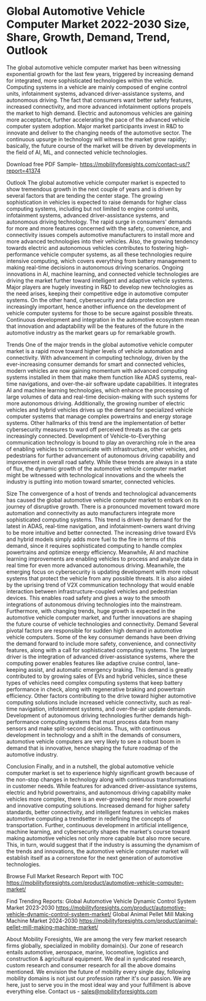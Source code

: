 # Global Automotive Vehicle Computer Market 2022-2030 Size, Share, Growth, Demand, Trend, Outlook

The global automotive vehicle computer market has been witnessing exponential growth for the last few years, triggered by increasing demand for integrated, more sophisticated technologies within the vehicle. Computing systems in a vehicle are mainly composed of engine control units, infotainment systems, advanced driver-assistance systems, and autonomous driving. The fact that consumers want better safety features, increased connectivity, and more advanced infotainment options propels the market to high demand. Electric and autonomous vehicles are gaining more acceptance, further accelerating the pace of the advanced vehicle computer system adoption. Major market participants invest in R&D to innovate and deliver to the changing needs of the automotive sector. The continuous upsurge in technology will witness the market grow rapidly; basically, the future course of the market will be driven by developments in the field of AI, ML, and connected vehicle technologies.

Download free PDF Sample- https://mobilityforesights.com/contact-us/?report=41374

Outlook
The global automotive vehicle computer market is expected to show tremendous growth in the next couple of years and is driven by several factors that are tending the center stage. The growing sophistication in vehicles is expected to raise demands for higher class computing systems, including but not limited to engine control units, infotainment systems, advanced driver-assistance systems, and autonomous driving technology. The rapid surge in consumers' demands for more and more features concerned with the safety, convenience, and connectivity issues compels automotive manufacturers to install more and more advanced technologies into their vehicles. Also, the growing tendency towards electric and autonomous vehicles contributes to fostering high-performance vehicle computer systems, as all these technologies require intensive computing, which covers everything from battery management to making real-time decisions in autonomous driving scenarios.
Ongoing innovations in AI, machine learning, and connected vehicle technologies are driving the market further toward intelligent and adaptive vehicle systems. Major players are hugely investing in R&D to develop new technologies as the need arises, keeping their competitive edge in automotive computer systems. On the other hand, cybersecurity and data protection are increasingly important, hence another influence on the development of vehicle computer systems for those to be secure against possible threats. Continuous development and integration in the automotive ecosystem mean that innovation and adaptability will be the features of the future in the automotive industry as the market gears up for remarkable growth.

Trends
One of the major trends in the global automotive vehicle computer market is a rapid move toward higher levels of vehicle automation and connectivity. With advancement in computing technology, driven by the ever-increasing consumer demands for smart and connected vehicles, modern vehicles are now gaining momentum with advanced computing systems installed in them that make them function like ADAS systems, real-time navigations, and over-the-air software update capabilities. It integrates AI and machine learning technologies, which enhance the processing of large volumes of data and real-time decision-making with such systems for more autonomous driving. Additionally, the growing number of electric vehicles and hybrid vehicles drives up the demand for specialized vehicle computer systems that manage complex powertrains and energy storage systems. Other hallmarks of this trend are the implementation of better cybersecurity measures to ward off perceived threats as the car gets increasingly connected. Development of Vehicle-to-Everything communication technology is bound to play an overarching role in the area of enabling vehicles to communicate with infrastructure, other vehicles, and pedestrians for further advancement of autonomous driving capability and improvement in overall road safety. While these trends are always in a state of flux, the dynamic growth of the automotive vehicle computer market might be witnessed with technological innovations and the wheels the industry is putting into motion toward smarter, connected vehicles.

Size
The convergence of a host of trends and technological advancements has caused the global automotive vehicle computer market to embark on its journey of disruptive growth. There is a pronounced movement toward more automation and connectivity as auto manufacturers integrate more sophisticated computing systems. This trend is driven by demand for the latest in ADAS, real-time navigation, and infotainment-owners want driving to be more intuitive and better connected. The increasing drive toward EVs and hybrid models simply adds more fuel to the fire in terms of this demand, since it requires sophisticated computing to handle complex powertrains and optimize energy efficiency. Meanwhile, AI and machine learning improvements are enabling vehicles to process and analyze data in real time for even more advanced autonomous driving. Meanwhile, the emerging focus on cybersecurity is updating development with more robust systems that protect the vehicle from any possible threats. It is also aided by the uprising trend of V2X communication technology that would enable interaction between infrastructure-coupled vehicles and pedestrian devices. This enables road safety and gives a way to the smooth integrations of autonomous driving technologies into the mainstream. Furthermore, with changing trends, huge growth is expected in the automotive vehicle computer market, and further innovations are shaping the future course of vehicle technologies and connectivity.
Demand 
Several pivotal factors are responsible for sudden high demand in automotive vehicle computers. Some of the key consumer demands have been driving the demand forward to include more safety, convenience, and connectivity features, along with a call for sophisticated computing systems. The largest driver is the integration of advanced driver-assistance systems, where the computing power enables features like adaptive cruise control, lane-keeping assist, and automatic emergency braking. This demand is greatly contributed to by growing sales of EVs and hybrid vehicles, since these types of vehicles need complex computing systems that keep battery performance in check, along with regenerative braking and powertrain efficiency. Other factors contributing to the drive toward higher automotive computing solutions include increased vehicle connectivity, such as real-time navigation, infotainment systems, and over-the-air update demands. Development of autonomous driving technologies further demands high-performance computing systems that must process data from many sensors and make split-second decisions. Thus, with continuous development in technology and a shift in the demands of consumers, automotive vehicle computers are very likely to see a robust boom in demand that is innovative, hence shaping the future roadmap of the automotive industry.

Conclusion
Finally, and in a nutshell, the global automotive vehicle computer market is set to experience highly significant growth because of the non-stop changes in technology along with continuous transformations in customer needs. While features for advanced driver-assistance systems, electric and hybrid powertrains, and autonomous driving capability make vehicles more complex, there is an ever-growing need for more powerful and innovative computing solutions. Increased demand for higher safety standards, better connectivity, and intelligent features in vehicles makes automotive computing a trendsetter in redefining the concepts of transportation. Further, continuous development in artificial intelligence, machine learning, and cybersecurity shapes the market's course toward making automotive vehicles not only more capable but also more secure. This, in turn, would suggest that if the industry is assuming the dynamism of the trends and innovations, the automotive vehicle computer market will establish itself as a cornerstone for the next generation of automotive technologies.

Browse Full Market Research Report with TOC  https://mobilityforesights.com/product/automotive-vehicle-computer-market/

Find Trending Reports:
Global Automotive Vehicle Dynamic Control System Market 2023-2030
https://mobilityforesights.com/product/automotive-vehicle-dynamic-control-system-market/
Global Animal Pellet Mill Making Machine Market 2024-2030
https://mobilityforesights.com/product/animal-pellet-mill-making-machine-market/


About Mobility Foresights,
We are among the very few market research firms globally, specialized in mobility domain(s). Our zone of research entails automotive, aerospace, marine, locomotive, logistics and construction & agricultural equipment. We deal in syndicated research, custom research and consumer research for all the above domains mentioned.
We envision the future of mobility every single day, following mobility domains is not just our profession rather it's our passion. We are here, just to serve you in the most ideal way and your fulfillment is above everything else. Contact us -  sales@mobilityforesights.com 


